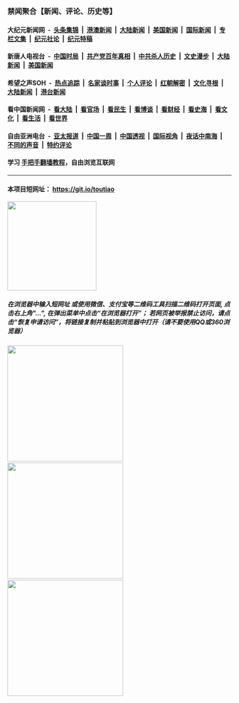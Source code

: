 ### 禁闻聚合【新闻、评论、历史等】

#### 大纪元新闻网 &nbsp;-&nbsp; [头条集锦](indexes/E头条集锦.md?t=02130802) &nbsp;|&nbsp; [港澳新闻](indexes/E港澳新闻.md?t=02130802)  &nbsp;|&nbsp; [大陆新闻](indexes/E大陆新闻.md?t=02130802) &nbsp;|&nbsp; [美国新闻](indexes/E美国新闻.md?t=02130802) &nbsp;|&nbsp; [国际新闻](indexes/E国际新闻.md?t=02130802) &nbsp;|&nbsp; [专栏文集](indexes/E专栏文集.md?t=02130802) &nbsp;|&nbsp; [纪元社论](indexes/E纪元社论.md?t=02130802) &nbsp;|&nbsp; [纪元特稿](indexes/E纪元特稿.md?t=02130802) 

#### 新唐人电视台 &nbsp;-&nbsp; [中国时局](indexes/N中国时局.md?t=02130802) &nbsp;|&nbsp; [共产党百年真相](indexes/N共产党百年真相.md?t=02130802) &nbsp;|&nbsp; [中共杀人历史](indexes/N中共杀人历史.md?t=02130802) &nbsp;|&nbsp; [文史漫步](indexes/N文史漫步.md?t=02130802) &nbsp;|&nbsp; [大陆新闻](indexes/N大陆新闻.md?t=02130802) &nbsp;|&nbsp; [美国新闻](indexes/N美国新闻.md?t=02130802)

#### 希望之声SOH &nbsp;-&nbsp; [热点追踪](indexes/H热点追踪.md?t=02130802) &nbsp;|&nbsp; [名家谈时事](indexes/H名家谈时事.md?t=02130802) &nbsp;|&nbsp; [个人评论](indexes/H个人评论.md?t=02130802)  &nbsp;|&nbsp; [红朝解密](indexes/H红朝解密.md?t=02130802) &nbsp;|&nbsp; [文化寻根](indexes/H文化寻根.md?t=02130802) &nbsp;|&nbsp; [大陆新闻](indexes/H大陆新闻.md?t=02130802) &nbsp;|&nbsp; [港台新闻](indexes/H港台新闻.md?t=02130802)

#### 看中国新闻网 &nbsp;-&nbsp; [看大陆](indexes/S看大陆.md?t=02130802) &nbsp;|&nbsp; [看官场](indexes/S看官场.md?t=02130802) &nbsp;|&nbsp; [看民生](indexes/S看民生.md?t=02130802)  &nbsp;|&nbsp; [看博谈](indexes/S看博谈.md?t=02130802) &nbsp;|&nbsp; [看财经](indexes/S看财经.md?t=02130802) &nbsp;|&nbsp; [看史海](indexes/S看史海.md?t=02130802) &nbsp;|&nbsp; [看文化](indexes/S看文化.md?t=02130802) &nbsp;|&nbsp; [看生活](indexes/S看生活.md?t=02130802) &nbsp;|&nbsp; [看世界](indexes/S看世界.md?t=02130802)

#### 自由亚洲电台 &nbsp;-&nbsp; [亚太报道](indexes/R亚太报道.md?t=02130802) &nbsp;|&nbsp; [中国一周](indexes/R中国一周.md?t=02130802) &nbsp;|&nbsp; [中国透视](indexes/R中国透视.md?t=02130802)  &nbsp;|&nbsp; [国际视角](indexes/R国际视角.md?t=02130802) &nbsp;|&nbsp; [夜话中南海](indexes/R夜话中南海.md?t=02130802) &nbsp;|&nbsp; [不同的声音](indexes/R不同的声音.md?t=02130802) &nbsp;|&nbsp; [特约评论](indexes/R特约评论.md?t=02130802)

#### 学习 [手把手翻墙教程](https://github.com/gfw-breaker/guides/wiki)，自由浏览互联网

----

#### 本项目短网址： https://git.io/toutiao
<img src="https://raw.githubusercontent.com/gfw-breaker/banned-news/master/scripts/img/qr.png" width="200px"/>  

##### 在浏览器中输入短网址 或使用微信、支付宝等二维码工具扫描二维码打开页面, 点击右上角"...", 在弹出菜单中点击“在浏览器打开”； 若网页被举报禁止访问，请点击“恢复申请访问”，将链接复制并粘贴到浏览器中打开（请不要使用QQ或360浏览器）

<img src="https://raw.githubusercontent.com/gfw-breaker/banned-news/master/scripts/img/1.png" width="260px"/> &nbsp; <img src="https://raw.githubusercontent.com/gfw-breaker/banned-news/master/scripts/img/2.png" width="260px"/> &nbsp; <img src="https://raw.githubusercontent.com/gfw-breaker/banned-news/master/scripts/img/3.png" width="260px"/>
